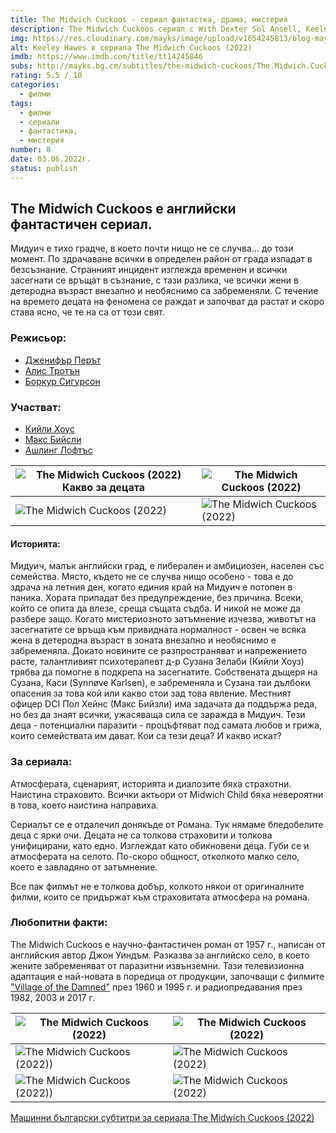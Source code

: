 ```yaml
---
title: The Midwich Cuckoos - сериал фантастка, драма, мистерия
description: The Midwich Cuckoos сериал с With Dexter Sol Ansell, Keeley Hawes, Synnove Karlsen, Max Beesley. Малко измислено селце - "Midwich" в Англия, което е напълно покорено от извънземно присъствие за в рамките на един ден. Български субтитри.
img: https://res.cloudinary.com/mayks/image/upload/v1654245813/blog-mayks/movies/midwich-cuckoos/midwich-poster_yhgyuo.webp
alt: Keeley Hawes в сериала The Midwich Cuckoos (2022)
imdb: https://www.imdb.com/title/tt14245846
subs: http://mayks.bg.cm/subtitles/the-midwich-cuckoos/The.Midwich.Cuckoos.S01.COMPLETE.720p.WEBRip.x264-GalaxyTV%5bTGx%5d.zip
rating: 5.5 / 10
categories:
  - филми
tags:
  - филми
  - сериали
  - фантастика,
  - мистерия
number: 8
date: 03.06.2022г.
status: publish
---
```


<div class="video">
  <video-player src="https://www.youtube.com/embed/WCS4v711yck" />
</div>

## The Midwich Cuckoos е английски фантастичен сериал.

Мидуич е тихо градче, в което почти нищо не се случва... до този момент. По здрачаване всички в определен район от града изпадат в безсъзнание. Странният инцидент изглежда временен и всички засегнати се връщат в съзнание, с тази разлика, че всички жени в детеродна възраст внезапно и необяснимо са забременяли. С течение на времето децата на феномена се раждат и започват да растат и скоро става ясно, че те на са от този свят.

### Режисьор:

-   [Дженифър Перът](https://www.imdb.com/name/nm1360508/?ref_=ttfc_fc_dr1)
-   [Алис Тротън](https://www.imdb.com/name/nm1488618/?ref_=ttfc_fc_dr2)
-   [Боркур Сигурсон](https://www.imdb.com/name/nm1156404/?ref_=ttfc_fc_dr3)

### Участват:

-   [Кийли Хоус](https://www.imdb.com/name/nm0369954/?ref_=ttfc_fc_cl_t2)
-   [Макс Бийсли](https://www.imdb.com/name/nm0066586/?ref_=ttfc_fc_cl_t4)
-   [Ашлинг Лофтъс](https://www.imdb.com/name/nm1528026/?ref_=ttfc_fc_cl_t5)

| ![The Midwich Cuckoos (2022) Какво за децата](https://res.cloudinary.com/mayks/image/upload/c_scale,w_330/v1654245813/blog-mayks/movies/midwich-cuckoos/mpv-shot0003_zb3lpz.webp) | ![The Midwich Cuckoos (2022)](https://res.cloudinary.com/mayks/image/upload/c_scale,w_330/v1654245813/blog-mayks/movies/midwich-cuckoos/mpv-shot0005_xklfec.webp) |
|--|--|
|![The Midwich Cuckoos (2022)](https://res.cloudinary.com/mayks/image/upload/c_scale,w_330/v1654245812/blog-mayks/movies/midwich-cuckoos/mpv-shot0001_lavyew.webp)  | ![The Midwich Cuckoos (2022)](https://res.cloudinary.com/mayks/image/upload/c_scale,w_330/v1654245813/blog-mayks/movies/midwich-cuckoos/mpv-shot0014_u7fbq2.webp) |

#### Историята:

Мидуич, малък английски град, е либерален и амбициозен, населен със семейства. Място, където не се случва нищо особено - това е до здрача на летния ден, когато единия край на Мидуич е потопен в паника. Хората припадат без предупреждение, без причина. Всеки, който се опита да влезе, среща същата съдба. И никой не може да разбере защо. Когато мистериозното затъмнение изчезва, животът на засегнатите се връща към привидната нормалност - освен че всяка жена в детеродна възраст в зоната внезапно и необяснимо е забременяла. Докато новините се разпространяват и напрежението расте, талантливият психотерапевт д-р Сузана Зелаби (Кийли Хоуз) трябва да помогне в подкрепа на засегнатите. Собствената дъщеря на Сузана, Каси (Synnøve Karlsen), е забременяла и Сузана таи дълбоки опасения за това кой или какво стои зад това явление. Местният офицер DCI Пол Хейнс (Макс Бийзли) има задачата да поддържа реда, но без да знаят всички, ужасяваща сила се заражда в Мидуич. Тези деца - потенциални паразити - процъфтяват под самата любов и грижа, които семействата им дават. Кои са тези деца? И какво искат?

### За сериала:

Атмосферата, сценарият, историята и диалозите бяха страхотни. Наистина страховито. Всички актьори от Midwich Child бяха невероятни в това, което наистина направиха.

Сериалът се е отдалечил донякъде от Романа. Тук нямаме бледобелите деца с ярки очи. Децата не са толкова страховити и толкова унифицирани, като едно. Изглеждат като обикновени деца. Губи се и атмосферата на селото. По-скоро общност, отколкото малко село, което е завладяно от затъмнение.

Все пак филмът не е толкова добър, колкото някои от оригиналните филми, които се придържат към страховитата атмосфера на романа.

### Любопитни факти:

The Midwich Cuckoos е научно-фантастичен роман от 1957 г., написан от английския автор Джон Уиндъм. Разказва за английско село, в което жените забременяват от паразитни извънземни. Тази телевизионна адаптация е най-новата в поредица от продукции, започващи с филмите ["Village of the Damned"](https://www.imdb.com/title/tt0054443) през 1960 и 1995 г. и радиопредавания през 1982, 2003 и 2017 г.

| ![The Midwich Cuckoos (2022)](https://res.cloudinary.com/mayks/image/upload/c_scale,w_330/v1654245813/blog-mayks/movies/midwich-cuckoos/mpv-shot0011_tpszrr.webp) | ![The Midwich Cuckoos (2022)](https://res.cloudinary.com/mayks/image/upload/c_scale,w_330/v1654245813/blog-mayks/movies/midwich-cuckoos/mpv-shot0007_wrx7we.webp) |
|--|--|
|![The Midwich Cuckoos (2022))](https://res.cloudinary.com/mayks/image/upload/c_scale,w_330/v1654245813/blog-mayks/movies/midwich-cuckoos/mpv-shot0015_st99y3.webp)  | ![The Midwich Cuckoos (2022)](https://res.cloudinary.com/mayks/image/upload/c_scale,w_330/v1654245814/blog-mayks/movies/midwich-cuckoos/mpv-shot0020_luxdra.webp) |
|![The Midwich Cuckoos (2022))](https://res.cloudinary.com/mayks/image/upload/c_scale,w_330/v1654245814/blog-mayks/movies/midwich-cuckoos/mpv-shot0022_nwt5b4.webp)  | ![The Midwich Cuckoos (2022)](https://res.cloudinary.com/mayks/image/upload/c_scale,w_330/v1654245813/blog-mayks/movies/midwich-cuckoos/mpv-shot0016_zku9ba.webp) |


[Машинни български субтитри за сериала The Midwich Cuckoos (2022)](http://mayks.bg.cm/subtitles/the-midwich-cuckoos/The.Midwich.Cuckoos.S01.COMPLETE.720p.WEBRip.x264-GalaxyTV%5bTGx%5d.zip)
